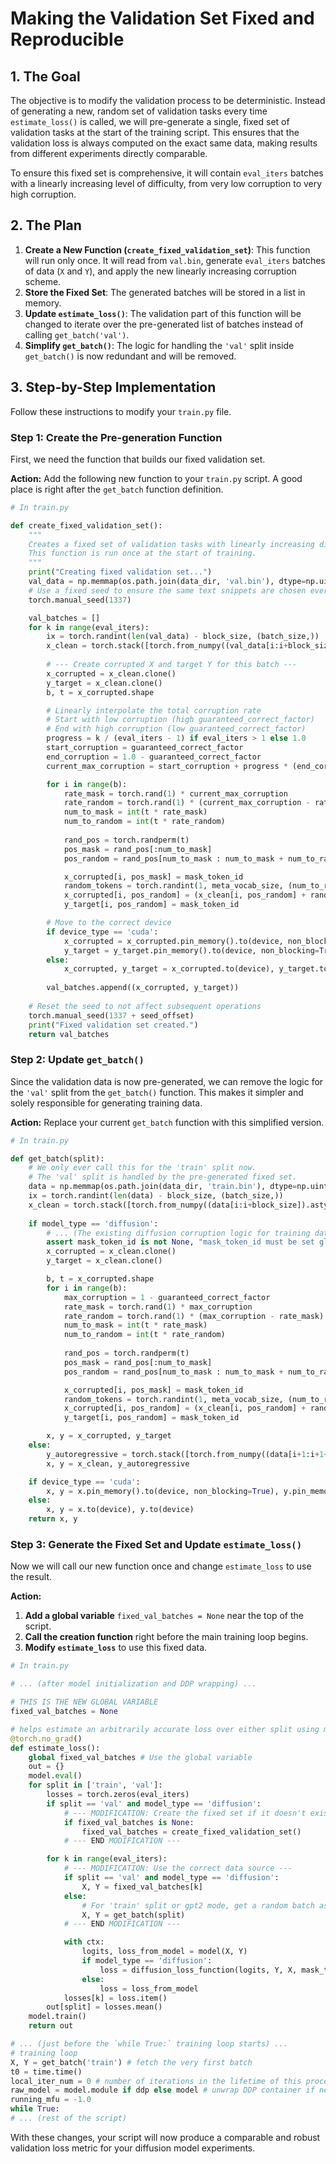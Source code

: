 # Making the Validation Set Fixed and Reproducible

## 1. The Goal

The objective is to modify the validation process to be deterministic. Instead of generating a new, random set of validation tasks every time `estimate_loss()` is called, we will pre-generate a single, fixed set of validation tasks at the start of the training script. This ensures that the validation loss is always computed on the exact same data, making results from different experiments directly comparable.

To ensure this fixed set is comprehensive, it will contain `eval_iters` batches with a linearly increasing level of difficulty, from very low corruption to very high corruption.

## 2. The Plan

1.  **Create a New Function (`create_fixed_validation_set`)**: This function will run only once. It will read from `val.bin`, generate `eval_iters` batches of data (`X` and `Y`), and apply the new linearly increasing corruption scheme.
2.  **Store the Fixed Set**: The generated batches will be stored in a list in memory.
3.  **Update `estimate_loss()`**: The validation part of this function will be changed to iterate over the pre-generated list of batches instead of calling `get_batch('val')`.
4.  **Simplify `get_batch()`**: The logic for handling the `'val'` split inside `get_batch()` is now redundant and will be removed.

## 3. Step-by-Step Implementation

Follow these instructions to modify your `train.py` file.

### Step 1: Create the Pre-generation Function

First, we need the function that builds our fixed validation set.

**Action:** Add the following new function to your `train.py` script. A good place is right after the `get_batch` function definition.

```python
# In train.py

def create_fixed_validation_set():
    """
    Creates a fixed set of validation tasks with linearly increasing difficulty.
    This function is run once at the start of training.
    """
    print("Creating fixed validation set...")
    val_data = np.memmap(os.path.join(data_dir, 'val.bin'), dtype=np.uint16, mode='r')
    # Use a fixed seed to ensure the same text snippets are chosen every time
    torch.manual_seed(1337)

    val_batches = []
    for k in range(eval_iters):
        ix = torch.randint(len(val_data) - block_size, (batch_size,))
        x_clean = torch.stack([torch.from_numpy((val_data[i:i+block_size]).astype(np.int64)) for i in ix])
        
        # --- Create corrupted X and target Y for this batch ---
        x_corrupted = x_clean.clone()
        y_target = x_clean.clone()
        b, t = x_corrupted.shape

        # Linearly interpolate the total corruption rate
        # Start with low corruption (high guaranteed_correct_factor)
        # End with high corruption (low guaranteed_correct_factor)
        progress = k / (eval_iters - 1) if eval_iters > 1 else 1.0
        start_corruption = guaranteed_correct_factor
        end_corruption = 1.0 - guaranteed_correct_factor
        current_max_corruption = start_corruption + progress * (end_corruption - start_corruption)

        for i in range(b):
            rate_mask = torch.rand(1) * current_max_corruption
            rate_random = torch.rand(1) * (current_max_corruption - rate_mask)
            num_to_mask = int(t * rate_mask)
            num_to_random = int(t * rate_random)
            
            rand_pos = torch.randperm(t)
            pos_mask = rand_pos[:num_to_mask]
            pos_random = rand_pos[num_to_mask : num_to_mask + num_to_random]

            x_corrupted[i, pos_mask] = mask_token_id
            random_tokens = torch.randint(1, meta_vocab_size, (num_to_random,))
            x_corrupted[i, pos_random] = (x_clean[i, pos_random] + random_tokens) % meta_vocab_size
            y_target[i, pos_random] = mask_token_id

        # Move to the correct device
        if device_type == 'cuda':
            x_corrupted = x_corrupted.pin_memory().to(device, non_blocking=True)
            y_target = y_target.pin_memory().to(device, non_blocking=True)
        else:
            x_corrupted, y_target = x_corrupted.to(device), y_target.to(device)
        
        val_batches.append((x_corrupted, y_target))
    
    # Reset the seed to not affect subsequent operations
    torch.manual_seed(1337 + seed_offset)
    print("Fixed validation set created.")
    return val_batches
```

### Step 2: Update `get_batch()`

Since the validation data is now pre-generated, we can remove the logic for the `'val'` split from the `get_batch()` function. This makes it simpler and solely responsible for generating training data.

**Action:** Replace your current `get_batch` function with this simplified version.

```python
# In train.py

def get_batch(split):
    # We only ever call this for the 'train' split now.
    # The 'val' split is handled by the pre-generated fixed set.
    data = np.memmap(os.path.join(data_dir, 'train.bin'), dtype=np.uint16, mode='r')
    ix = torch.randint(len(data) - block_size, (batch_size,))
    x_clean = torch.stack([torch.from_numpy((data[i:i+block_size]).astype(np.int64)) for i in ix])
    
    if model_type == 'diffusion':
        # ... (The existing diffusion corruption logic for training data remains unchanged) ...
        assert mask_token_id is not None, "mask_token_id must be set globally"
        x_corrupted = x_clean.clone()
        y_target = x_clean.clone()

        b, t = x_corrupted.shape
        for i in range(b):
            max_corruption = 1 - guaranteed_correct_factor
            rate_mask = torch.rand(1) * max_corruption
            rate_random = torch.rand(1) * (max_corruption - rate_mask)
            num_to_mask = int(t * rate_mask)
            num_to_random = int(t * rate_random)
            
            rand_pos = torch.randperm(t)
            pos_mask = rand_pos[:num_to_mask]
            pos_random = rand_pos[num_to_mask : num_to_mask + num_to_random]

            x_corrupted[i, pos_mask] = mask_token_id
            random_tokens = torch.randint(1, meta_vocab_size, (num_to_random,))
            x_corrupted[i, pos_random] = (x_clean[i, pos_random] + random_tokens) % meta_vocab_size
            y_target[i, pos_random] = mask_token_id

        x, y = x_corrupted, y_target
    else:
        y_autoregressive = torch.stack([torch.from_numpy((data[i+1:i+1+block_size]).astype(np.int64)) for i in ix])
        x, y = x_clean, y_autoregressive

    if device_type == 'cuda':
        x, y = x.pin_memory().to(device, non_blocking=True), y.pin_memory().to(device, non_blocking=True)
    else:
        x, y = x.to(device), y.to(device)
    return x, y
```

### Step 3: Generate the Fixed Set and Update `estimate_loss()`

Now we will call our new function once and change `estimate_loss` to use the result.

**Action:**
1.  **Add a global variable** `fixed_val_batches = None` near the top of the script.
2.  **Call the creation function** right before the main training loop begins.
3.  **Modify `estimate_loss`** to use this fixed data.

```python
# In train.py

# ... (after model initialization and DDP wrapping) ...

# THIS IS THE NEW GLOBAL VARIABLE
fixed_val_batches = None

# helps estimate an arbitrarily accurate loss over either split using many batches
@torch.no_grad()
def estimate_loss():
    global fixed_val_batches # Use the global variable
    out = {}
    model.eval()
    for split in ['train', 'val']:
        losses = torch.zeros(eval_iters)
        if split == 'val' and model_type == 'diffusion':
            # --- MODIFICATION: Create the fixed set if it doesn't exist ---
            if fixed_val_batches is None:
                fixed_val_batches = create_fixed_validation_set()
            # --- END MODIFICATION ---

        for k in range(eval_iters):
            # --- MODIFICATION: Use the correct data source ---
            if split == 'val' and model_type == 'diffusion':
                X, Y = fixed_val_batches[k]
            else:
                # For 'train' split or gpt2 mode, get a random batch as before
                X, Y = get_batch(split)
            # --- END MODIFICATION ---

            with ctx:
                logits, loss_from_model = model(X, Y)
                if model_type == 'diffusion':
                    loss = diffusion_loss_function(logits, Y, X, mask_token_id, penalty_keep_mask, penalty_mask_correct)
                else:
                    loss = loss_from_model
            losses[k] = loss.item()
        out[split] = losses.mean()
    model.train()
    return out

# ... (just before the `while True:` training loop starts) ...
# training loop
X, Y = get_batch('train') # fetch the very first batch
t0 = time.time()
local_iter_num = 0 # number of iterations in the lifetime of this process
raw_model = model.module if ddp else model # unwrap DDP container if needed
running_mfu = -1.0
while True:
# ... (rest of the script)
```

With these changes, your script will now produce a comparable and robust validation loss metric for your diffusion model experiments.